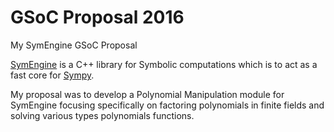 # GSoC Proposal 2016

My SymEngine GSoC Proposal

[SymEngine](https://www.github.com/symengine/symengine) is a C++ library for Symbolic computations which is to act as a fast core for [Sympy](https://www.github.com/sympy/sympy).

My proposal was to develop a Polynomial Manipulation module for SymEngine focusing specifically on factoring polynomials in finite fields and solving various types polynomials functions.
